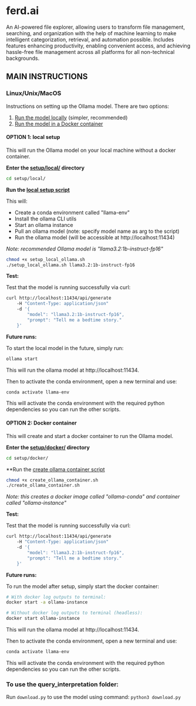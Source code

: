 # ferd.ai
An AI-powered file explorer, allowing users to transform file management, searching, and organization with the help of machine learning to make intelligent categorization, retrieval, and automation possible. Includes features enhancing productivity, enabling convenient access, and achieving hassle-free file management across all platforms for all non-technical backgrounds.

## MAIN INSTRUCTIONS 

### Linux/Unix/MacOS 

Instructions on setting up the Ollama model. There are two options: 

1. [Run the model locally](#option-1-local-setup) (simpler, recommended)
2. [Run the model in a Docker container](#option-2-docker-container) 

#### OPTION 1: local setup

This will run the Ollama model on your local machine without a docker container.

**Enter the [setup/local/](./setup/local/) directory**
```bash
cd setup/local/
```

**Run the [local setup script](./setup/local/setup_local_ollama.sh)**

This will: 
- Create a conda environment called "llama-env" 
- Install the ollama CLI utils 
- Start an ollama instance
- Pull an ollama model (note: specify model name as arg to the script)
- Run the ollama model (will be accessible at http://localhost:11434)

*Note: recommended Ollama model is "llama3.2:1b-instruct-fp16"*

```bash
chmod +x setup_local_ollama.sh
./setup_local_ollama.sh llama3.2:1b-instruct-fp16
```

**Test:**

Test that the model is running successfully via curl: 

```bash 
curl http://localhost:11434/api/generate   
    -H "Content-Type: application/json"   
    -d '{
        "model": "llama3.2:1b-instruct-fp16",
        "prompt": "Tell me a bedtime story."
    }'
```

**Future runs:**

To start the local model in the future, simply run: 

```bash
ollama start
```

This will run the ollama model at http://localhost:11434. 

Then to activate the conda environment, open a new terminal and use: 

```bash 
conda activate llama-env
```

This will activate the conda environment with the required python dependencies so you can run the other scripts. 

#### OPTION 2: Docker container

This will create and start a docker container to run the Ollama model. 

**Enter the [setup/docker/](./setup/docker/) directory**

```bash
cd setup/docker/
```

**Run the [create ollama container script](./setup/docker/create_ollama_container.sh)

```bash 
chmod +x create_ollama_container.sh
./create_ollama_container.sh
```

*Note: this creates a docker image called "ollama-conda" and container called "ollama-instance"*

**Test:**

Test that the model is running successfully via curl: 

```bash 
curl http://localhost:11434/api/generate   
    -H "Content-Type: application/json"   
    -d '{
        "model": "llama3.2:1b-instruct-fp16",
        "prompt": "Tell me a bedtime story."
    }'
```

**Future runs:**

To run the model after setup, simply start the docker container: 

```bash
# With docker log outputs to terminal: 
docker start -a ollama-instance

# Without docker log outputs to terminal (headless): 
docker start ollama-instance
```

This will run the ollama model at http://localhost:11434. 

Then to activate the conda environment, open a new terminal and use: 

```bash 
conda activate llama-env
```

This will activate the conda environment with the required python dependencies so you can run the other scripts. 

### To use the query_interpretation folder:

Run `download.py` to use the model using command: `python3 download.py`
